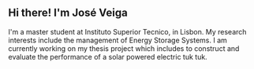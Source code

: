 ## Hi there! I'm José Veiga
I'm a master student at Instituto Superior Tecnico, in Lisbon. 
My research interests include the management of Energy Storage Systems.
I am currently working on my thesis project which includes to construct and evaluate the performance of a solar powered electric tuk tuk.

  

